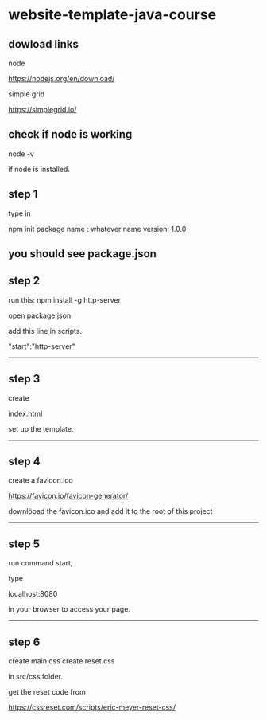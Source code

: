 # website-template-java-course

## dowload links

node

https://nodejs.org/en/download/

simple grid

https://simplegrid.io/

## check if node is working

node -v

if node is installed.

## step 1

type in

npm init
package name : whatever name
version: 1.0.0

## you should see package.json

## step 2

run this:
npm install -g http-server

open package.json

add this line in scripts.

"start":"http-server"

---

## step 3

create

index.html

set up the template.

---

## step 4

create a favicon.ico

https://favicon.io/favicon-generator/

downlöoad the favicon.ico and add it to the root of this project

---

## step 5

run command start,

type

localhost:8080

in your browser to access your page.

---

## step 6

create main.css
create reset.css

in src/css folder.

get the reset code from

https://cssreset.com/scripts/eric-meyer-reset-css/
